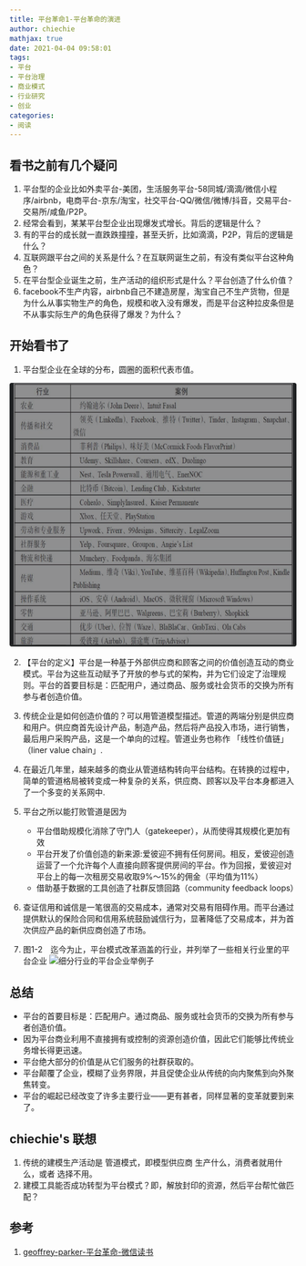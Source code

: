 ```yaml
---
title: 平台革命1-平台革命的演进
author: chiechie
mathjax: true
date: 2021-04-04 09:58:01
tags: 
- 平台
- 平台治理
- 商业模式
- 行业研究
- 创业
categories: 
- 阅读
---
```


## 看书之前有几个疑问

1. 平台型的企业比如外卖平台-美团，生活服务平台-58同城/滴滴/微信小程序/airbnb，电商平台-京东/淘宝，社交平台-QQ/微信/微博/抖音，交易平台-交易所/咸鱼/P2P。
2. 经常会看到，某某平台型企业出现爆发式增长。背后的逻辑是什么？
3. 有的平台的成长就一直跌跌撞撞，甚至夭折，比如滴滴，P2P，背后的逻辑是什么？
4. 互联网跟平台之间的关系是什么？在互联网诞生之前，有没有类似平台这种角色？
5. 在平台型企业诞生之前，生产活动的组织形式是什么？平台创造了什么价值？
6. facebook不生产内容，airbnb自己不建造房屋，淘宝自己不生产货物，但是为什么从事实物生产的角色，规模和收入没有爆发，而是平台这种拉皮条但是不从事实际生产的角色获得了爆发？为什么？

## 开始看书了

1. 平台型企业在全球的分布，圆圈的面积代表市值。

![平台组织在全球的分布](img.png)

2. 【平台的定义】平台是一种基于外部供应商和顾客之间的价值创造互动的商业模式。平台为这些互动赋予了开放的参与式的架构，并为它们设定了治理规则。平台的首要目标是：匹配用户，通过商品、服务或社会货币的交换为所有参与者创造价值。

3. 传统企业是如何创造价值的？可以用管道模型描述。管道的两端分别是供应商和用户。供应商首先设计产品，制造产品，然后将产品投入市场，进行销售，最后用户采购产品，这是一个单向的过程。管道业务也称作 「线性价值链」（liner value chain」.

4. 在最近几年里，越来越多的商业从管道结构转向平台结构。在转换的过程中，简单的管道格局被转变成一种复杂的关系，供应商、顾客以及平台本身都进入了一个多变的关系网中.

5. 平台之所以能打败管道是因为
   - 平台借助规模化消除了守门人（gatekeeper），从而使得其规模化更加有效
   - 平台开发了价值创造的新来源:爱彼迎不拥有任何房间。相反，爱彼迎创造运营了一个允许每个人直接向顾客提供房间的平台。作为回报，爱彼迎对平台上的每一次租房交易收取9%～15%的佣金（平均值为11%）
    - 借助基于数据的工具创造了社群反馈回路（community feedback loops）
6. 查证信用和诚信是一笔很高的交易成本，通常对交易有阻碍作用。而平台通过提供默认的保险合同和信用系统鼓励诚信行为，显著降低了交易成本，并为首次供应产品的新供应商创造了市场。

7. 图1-2　迄今为止，平台模式改革涵盖的行业，并列举了一些相关行业里的平台企业
![细分行业的平台企业举例子](platform_companies.png)



## 总结

- 平台的首要目标是：匹配用户。通过商品、服务或社会货币的交换为所有参与者创造价值。
- 因为平台商业利用不直接拥有或控制的资源创造价值，因此它们能够比传统业务增长得更迅速。
- 平台绝大部分的价值是从它们服务的社群获取的。
- 平台颠覆了企业，模糊了业务界限，并且促使企业从传统的向内聚焦到向外聚焦转变。
- 平台的崛起已经改变了许多主要行业——更有甚者，同样显著的变革就要到来了。


## chiechie's 联想

1. 传统的建模生产活动是 管道模式，即模型供应商 生产什么，消费者就用什么，或者 选择不用。
2. 建模工具能否成功转型为平台模式？即，解放封印的资源，然后平台帮忙做匹配？





## 参考

1. [geoffrey-parker-平台革命-微信读书](https://weread.qq.com/web/reader/e5332f00811e2cc6cg015c02)

